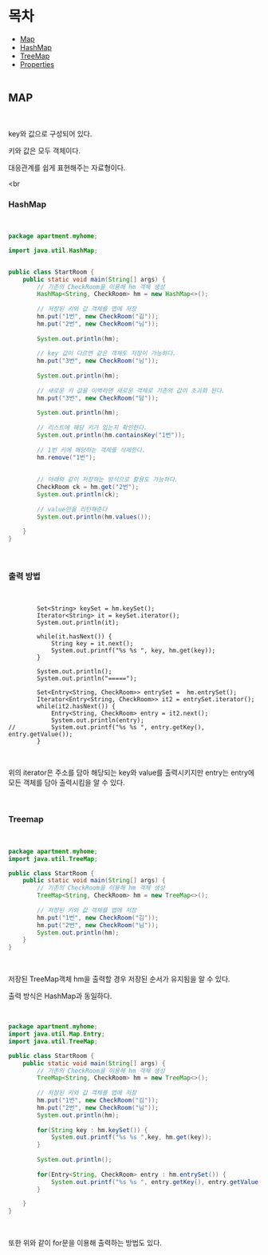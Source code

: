 목차
================
* [Map](#Map)<br/>
* [HashMap](#HashMap)<br/>
* [TreeMap](#TreeMap)<br/>
* [Properties](#Properties)<br/><br/>

## MAP

<br/>

key와 값으로 구성되어 있다.

키와 값은 모두 객체이다.

대응관계를 쉽게 표현해주는 자료형이다.

<br

### HashMap

<br/>

```java
package apartment.myhome;

import java.util.HashMap;


public class StartRoom {
	public static void main(String[] args) {
		// 기존의 CheckRoom을 이용해 hm 객체 생성
		HashMap<String, CheckRoom> hm = new HashMap<>();
		
		// 저장된 키와 값 객체를 맵에 저장
		hm.put("1번", new CheckRoom("김"));
		hm.put("2번", new CheckRoom("님"));
		
		System.out.println(hm);
		
		// key 값이 다르면 같은 객체도 저장이 가능하다.
		hm.put("3번", new CheckRoom("님"));
		
		System.out.println(hm);
		
		// 새로운 키 값을 이벽하면 새로운 객체로 기존의 값이 초괴화 된다.
		hm.put("3번", new CheckRoom("담"));
		
		System.out.println(hm);
		
		// 리스트에 해당 키가 있는지 확인한다.
		System.out.println(hm.containsKey("1번"));
		
		// 1번 키에 해당하는 객체를 삭제한다.
		hm.remove("1번");
		
		
		// 아래와 같이 저장하는 방식으로 활용도 가능하다.
		CheckRoom ck = hm.get("2번");
		System.out.println(ck);
		
		// value만을 리턴해준다
		System.out.println(hm.values());
		
	}		
}
```

<br/>

### 출력 방법

<br/>

```jaba
		Set<String> keySet = hm.keySet();
		Iterator<String> it = keySet.iterator();
		System.out.println(it);
		
		while(it.hasNext()) {
			String key = it.next();
			System.out.printf("%s %s ", key, hm.get(key));
		}
		
		System.out.println();
		System.out.println("=====");
		
		Set<Entry<String, CheckRoom>> entrySet =  hm.entrySet();
		Iterator<Entry<String, CheckRoom>> it2 = entrySet.iterator();
		while(it2.hasNext()) {
			Entry<String, CheckRoom> entry = it2.next();
			System.out.println(entry);
//			System.out.printf("%s %s ", entry.getKey(), entry.getValue());
		}
```

<br/>

위의 iterator은 주소를 담아 해당되는 key와 value를  출력시키지만 entry는 entry에 모든 객체를 담아 출력시킴을 알 수 있다.

<br/>

### Treemap

<br/>

```java
package apartment.myhome;
import java.util.TreeMap;

public class StartRoom {
	public static void main(String[] args) {
		// 기존의 CheckRoom을 이용해 hm 객체 생성
		TreeMap<String, CheckRoom> hm = new TreeMap<>();
		
		// 저장된 키와 값 객체를 맵에 저장
		hm.put("1번", new CheckRoom("김"));
		hm.put("2번", new CheckRoom("님"));
		System.out.println(hm);
	}		
}
```

<br/>

저장된 TreeMap객체 hm을 출력할 경우 저장된 순서가 유지됨을 알 수 있다.

출력 방식은 HashMap과 동일하다.

<br/>

```java
package apartment.myhome;
import java.util.Map.Entry;
import java.util.TreeMap;

public class StartRoom {
	public static void main(String[] args) {
		// 기존의 CheckRoom을 이용해 hm 객체 생성
		TreeMap<String, CheckRoom> hm = new TreeMap<>();
		
		// 저장된 키와 값 객체를 맵에 저장
		hm.put("1번", new CheckRoom("김"));
		hm.put("2번", new CheckRoom("님"));
		System.out.println(hm);
		
		for(String key : hm.keySet()) {
			System.out.printf("%s %s ",key, hm.get(key));
		}
		
		System.out.println();
		
		for(Entry<String, CheckRoom> entry : hm.entrySet()) {
			System.out.printf("%s %s ", entry.getKey(), entry.getValue());
		}

	}		
}
```

<br/>

또한 위와 같이 for문을 이용해 출력하는 방법도 있다.

